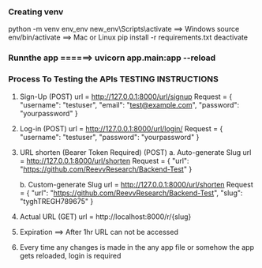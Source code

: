 ### **Creating venv**

python -m venv env_env
new_env\Scripts\activate ==> Windows
source env/bin/activate ==> Mac or Linux
pip install -r requirements.txt
deactivate

### **Runnthe app** ======> uvicorn app.main:app --reload

### **Process To Testing the APIs TESTING INSTRUCTIONS**

1. Sign-Up (POST)
   url = http://127.0.0.1:8000/url/signup
   Request = {
        "username": "testuser",
        "email": "test@example.com",
        "password": "yourpassword"
    }

2. Log-in (POST)
   url = http://127.0.0.1:8000/url/login/
   Request = {
        "username": "testuser",
        "password": "yourpassword"
    }

3. URL shorten (Bearer Token Required) (POST)
   a. Auto-generate Slug
      url = http://127.0.0.1:8000/url/shorten
      Request = {
        "url": "https://github.com/ReevvResearch/Backend-Test"
      }

   b. Custom-generate Slug
      url = http://127.0.0.1:8000/url/shorten
      Request = {
        "url": "https://github.com/ReevvResearch/Backend-Test",
        "slug": "tyghTREGH789675"
      }

4. Actual URL (GET)
   url = http://localhost:8000/r/{slug}

5. Expiration ==> After 1hr URL can not be accessed

6. Every time any changes is made in the any app file or somehow the app gets reloaded, login is required
